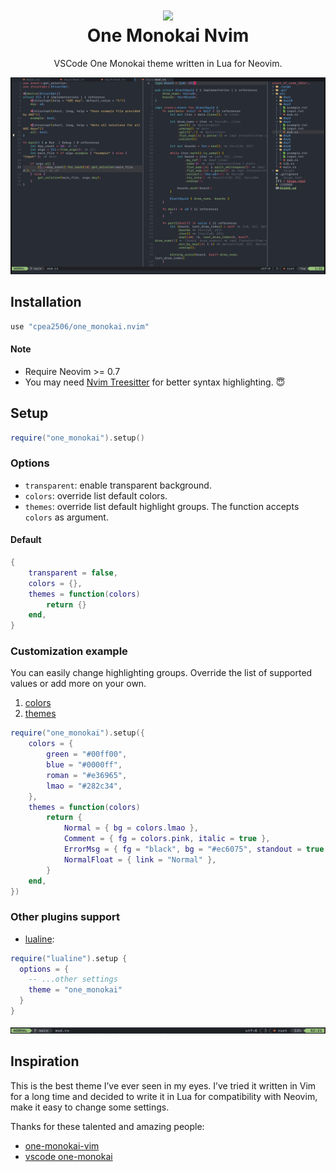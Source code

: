<div align="center">
  <h1>
      <img src="./assets/logo.png" width="80px">
      <br/>
      One Monokai Nvim
  </h1>
  
  VSCode One Monokai theme written in Lua for Neovim.
</div>
  
![one monokai demo](./assets/demo.png)

## Installation

```lua
use "cpea2506/one_monokai.nvim"
```

#### Note

- Require Neovim >= 0.7
- You may need [Nvim Treesitter](https://github.com/nvim-treesitter/nvim-treesitter) for better syntax highlighting. 😇

## Setup

```lua
require("one_monokai").setup()
```

### Options

- `transparent`: enable transparent background.
- `colors`: override list default colors.
- `themes`: override list default highlight groups. The function accepts `colors` as argument.

#### Default

```lua
{
    transparent = false,
    colors = {},
    themes = function(colors)
        return {}
    end,
}
```

### Customization example
You can easily change highlighting groups. Override the list of supported values or add more on your own.
1. [colors](lua/one_monokai/colors.lua#L5)
2. [themes](/lua/one_monokai/themes/init.lua#L10)

```lua
require("one_monokai").setup({
    colors = {
        green = "#00ff00",
        blue = "#0000ff",
        roman = "#e36965",
        lmao = "#282c34",
    },
    themes = function(colors)
        return {
            Normal = { bg = colors.lmao },
            Comment = { fg = colors.pink, italic = true },
            ErrorMsg = { fg = "black", bg = "#ec6075", standout = true },
            NormalFloat = { link = "Normal" },
        }
    end,
})
```

### Other plugins support

- [lualine](https://github.com/nvim-lualine/lualine.nvim):

```lua
require("lualine").setup {
  options = {
    -- ...other settings
    theme = "one_monokai"
  }
}
```

![lualine demo](./assets/lualine.png)

## Inspiration
This is the best theme I’ve ever seen in my eyes. I’ve tried it written in Vim for a long time and decided to write it in Lua for compatibility with Neovim, make it easy to change some settings.

Thanks for these talented and amazing people:

- [one-monokai-vim](https://github.com/fratajczak/one-monokai-vim)
- [vscode one-monokai](https://github.com/azemoh/vscode-one-monokai)

